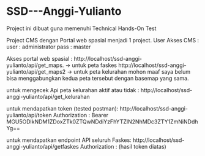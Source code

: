# SSD---Anggi-Yulianto

Project ini dibuat guna memenuhi Technical Hands-On Test

Project CMS dengan Portal web spasial menjadi 1 project.
User Akses CMS :
user : administrator
pass : master

Akses portal web spasial :
http://localhost/ssd-anggi-yulianto/api/get_maps. -> untuk peta faskes
http://localhost/ssd-anggi-yulianto/api/get_maps2 -> untuk peta kelurahan
mohon maaf saya belum bisa menggabungkan kedua peta tersebut dengan basemap yang sama.

untuk mengecek Api peta kelurahan aktif atau tidak :
http://localhost/ssd-anggi-yulianto/api/get_kelurahan

untuk mendapatkan token (tested postman):
http://localhost/ssd-anggi-yulianto/api/token
Authorization : Bearer MGU5ODlkNDM1ZDoxZTk0ZTQwNDdiYzFhYTZlN2NhMDc3ZTY1ZmNiNDdhYg==

untuk mendapatkan endpoint API seluruh Faskes:
http://localhost/ssd-anggi-yulianto/api/getfaskes
Authorization : (hasil token diatas)

